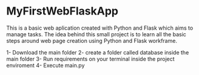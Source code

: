 # MyFirstWebFlaskApp
This is a basic web aplication created with Python and Flask which aims to manage tasks. The idea behind this small project is to learn all the basic steps around web page creation using Python and Flask workframe.

1- Download the main folder
2- create a folder called database inside the main folder 
3- Run requirements on your terminal inside the project enviroment 
4- Execute main.py

